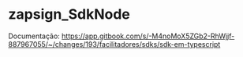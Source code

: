 # zapsign_SdkNode
Documentação: https://app.gitbook.com/s/-M4noMoX5ZGb2-RhWjjf-887967055/~/changes/193/facilitadores/sdks/sdk-em-typescript